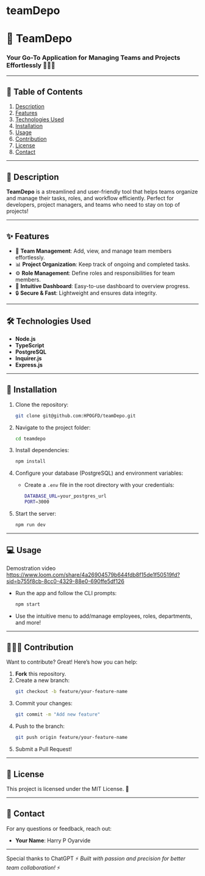 # teamDepo
# 🚀 TeamDepo

### Your Go-To Application for Managing Teams and Projects Effortlessly 🧑‍💻🌟

---

## 📝 Table of Contents
1. [Description](#description)
2. [Features](#features)
3. [Technologies Used](#technologies-used)
4. [Installation](#installation)
5. [Usage](#usage)
6. [Contribution](#contribution)
7. [License](#license)
8. [Contact](#contact)

---

## 📖 Description

**TeamDepo** is a streamlined and user-friendly tool that helps teams organize and manage their tasks, roles, and workflow efficiently. Perfect for developers, project managers, and teams who need to stay on top of projects!

---

## ✨ Features

- 🧩 **Team Management**: Add, view, and manage team members effortlessly.
- 📊 **Project Organization**: Keep track of ongoing and completed tasks.
- ⚙️ **Role Management**: Define roles and responsibilities for team members.
- 📅 **Intuitive Dashboard**: Easy-to-use dashboard to overview progress.
- 🔒 **Secure & Fast**: Lightweight and ensures data integrity.

---

## 🛠️ Technologies Used

- **Node.js**
- **TypeScript**
- **PostgreSQL**
- **Inquirer.js**
- **Express.js**

---

## 🚀 Installation

1. Clone the repository:
   ```bash
   git clone git@github.com:HPOGFD/teamDepo.git
   ```

2. Navigate to the project folder:
   ```bash
   cd teamdepo
   ```

3. Install dependencies:
   ```bash
   npm install
   ```

4. Configure your database (PostgreSQL) and environment variables:
   - Create a `.env` file in the root directory with your credentials:
     ```bash
     DATABASE_URL=your_postgres_url
     PORT=3000
     ```

5. Start the server:
   ```bash
   npm run dev
   ```

---

## 💻 Usage
 Demostration video https://www.loom.com/share/4a26904579b644fdb8f15de1f50519fd?sid=b755f8cb-8cc0-4329-88e0-690ffe5df126
 
- Run the app and follow the CLI prompts:
   ```bash
   npm start
   ```
- Use the intuitive menu to add/manage employees, roles, departments, and more!

---

## 🧑‍🤝‍🧑 Contribution

Want to contribute? Great! Here’s how you can help:

1. **Fork** this repository.
2. Create a new branch:
   ```bash
   git checkout -b feature/your-feature-name
   ```
3. Commit your changes:
   ```bash
   git commit -m "Add new feature"
   ```
4. Push to the branch:
   ```bash
   git push origin feature/your-feature-name
   ```
5. Submit a Pull Request!

---

## 📝 License

This project is licensed under the MIT License. 📄

---

## 📧 Contact

For any questions or feedback, reach out:
- **Your Name**: Harry P Oyarvide

---
Special thanks to ChatGPT
⚡ *Built with passion and precision for better team collaboration!* ⚡
